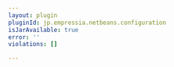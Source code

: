 ```yaml
---
layout: plugin
pluginId: jp.empressia.netbeans.configuration
isJarAvailable: true
error: ''
violations: []

---
```

